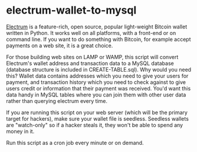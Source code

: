 # electrum-wallet-to-mysql

<a href="https://electrum.org/">Electrum</a> is a feature-rich, open source, popular light-weight Bitcoin wallet written in Python.  It works well on all platforms, with a front-end or on command line.  If you want to do something with Bitcoin, for example accept payments on a web site, it is a great choice.

For those building web sites on LAMP or WAMP, this script will convert Electrum's wallet address and transaction data to a MySQL database (database structure is included in CREATE-TABLE.sql).  Why would you need this?  Wallet data contains addresses which you need to give your users for payment, and transaction history which you need to check against to give users credit or information that their payment was received.  You'd want this data handy in MySQL tables where you can join them with other user data rather than querying electrum every time.

If you are running this script on your web server (which will be the primary target for hackers), make sure your wallet file is seedless.  Seedless wallets are "watch-only" so if a hacker steals it, they won't be able to spend any money in it.

Run this script as a cron job every minute or on demand.
